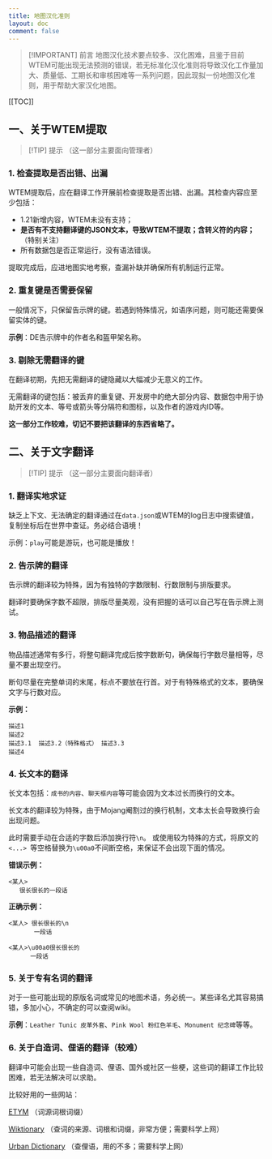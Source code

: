 ```yaml
---
title: 地图汉化准则
layout: doc
comment: false
---
```


> [!IMPORTANT] 前言
> 地图汉化技术要点较多、汉化困难，且鉴于目前WTEM可能出现无法预测的错误，若无标准化汉化准则将导致汉化工作量加大、质量低、工期长和审核困难等一系列问题，因此现拟一份地图汉化准则，用于帮助大家汉化地图。

[[TOC]]

## 一、关于WTEM提取

> [!TIP] 提示
> （这一部分主要面向管理者）

### 1. 检查提取是否出错、出漏

WTEM提取后，应在翻译工作开展前检查提取是否出错、出漏。其检查内容应至少包括：

- 1.21新增内容，WTEM未没有支持；
- **是否有不支持翻译键的JSON文本，导致WTEM不提取；含转义符的内容；** （特别关注）
- 所有数据包是否正常运行，没有语法错误。

提取完成后，应进地图实地考察，查漏补缺并确保所有机制运行正常。

### 2. 重复键是否需要保留

一般情况下，只保留告示牌的键。若遇到特殊情况，如语序问题，则可能还需要保留实体的键。

**示例**：DE告示牌中的作者名和盔甲架名称。

### 3. 剔除无需翻译的键

在翻译初期，先把无需翻译的键隐藏以大幅减少无意义的工作。

无需翻译的键包括：被丢弃的重复键、开发房中的绝大部分内容、数据包中用于协助开发的文本、等号或箭头等分隔符和图标，以及作者的游戏内ID等。

**这一部分工作较难，切记不要把该翻译的东西省略了。**

## 二、关于文字翻译

> [!TIP] 提示
> （这一部分主要面向翻译者）

### 1. 翻译实地求证

缺乏上下文、无法确定的翻译通过在`data.json`或WTEM的log日志中搜索键值，复制坐标后在世界中查证。务必结合语境！

示例：`play`可能是游玩，也可能是播放！

### 2. 告示牌的翻译

告示牌的翻译较为特殊，因为有独特的字数限制、行数限制与排版要求。

翻译时要确保字数不超限，排版尽量美观，没有把握的话可以自己写在告示牌上测试。

### 3. 物品描述的翻译

物品描述通常有多行，将整句翻译完成后按字数断句，确保每行字数尽量相等，尽量不要出现空行。

断句尽量在完整单词的末尾，标点不要放在行首。对于有特殊格式的文本，要确保文字与行数对应。

**示例：**

```
描述1
描述2
描述3.1  描述3.2（特殊格式） 描述3.3
描述4
```

### 4. 长文本的翻译

长文本包括：`成书的内容`、`聊天框内容`等可能会因为文本过长而换行的文本。

长文本的翻译较为特殊，由于Mojang阉割过的换行机制，文本太长会导致换行会出现问题。

此时需要手动在合适的字数后添加换行符`\n`。
或使用较为特殊的方式，将原文的`<...> `等空格替换为`\u00a0`不间断空格，来保证不会出现下面的情况。

**错误示例：**

```
<某人>
   很长很长的一段话
```

**正确示例：**

```
<某人> 很长很长的\n
       一段话
```

```
<某人>\u00a0很长很长的
      一段话
```

### 5. 关于专有名词的翻译

对于一些可能出现的原版名词或常见的地图术语，务必统一。某些译名尤其容易搞错，多加小心，不确定的可以查阅wiki。

**示例**：`Leather Tunic 皮革外套`、`Pink Wool 粉红色羊毛`、`Monument 纪念碑`等等。

### 6. 关于自造词、俚语的翻译（较难）

翻译中可能会出现一些自造词、俚语、国外或社区一些梗，这些词的翻译工作比较困难，若无法解决可以求助。

比较好用的一些网站：

[ETYM](https://www.etymonline.com/cn) （词源词根词缀）

[Wiktionary](https://zh.wiktionary.org/wiki/Wiktionary:%E9%A6%96%E9%A1%B5) （查词的来源、词根和词缀，非常方便；需要科学上网）

[Urban Dictionary](https://www.urbandictionary.com/) （查俚语，用的不多；需要科学上网）
